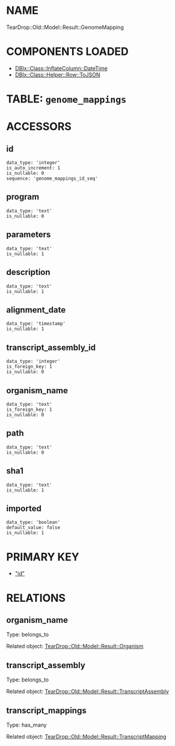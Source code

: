 # NAME

TearDrop::Old::Model::Result::GenomeMapping

# COMPONENTS LOADED

- [DBIx::Class::InflateColumn::DateTime](https://metacpan.org/pod/DBIx::Class::InflateColumn::DateTime)
- [DBIx::Class::Helper::Row::ToJSON](https://metacpan.org/pod/DBIx::Class::Helper::Row::ToJSON)

# TABLE: `genome_mappings`

# ACCESSORS

## id

    data_type: 'integer'
    is_auto_increment: 1
    is_nullable: 0
    sequence: 'genome_mappings_id_seq'

## program

    data_type: 'text'
    is_nullable: 0

## parameters

    data_type: 'text'
    is_nullable: 1

## description

    data_type: 'text'
    is_nullable: 1

## alignment\_date

    data_type: 'timestamp'
    is_nullable: 1

## transcript\_assembly\_id

    data_type: 'integer'
    is_foreign_key: 1
    is_nullable: 0

## organism\_name

    data_type: 'text'
    is_foreign_key: 1
    is_nullable: 0

## path

    data_type: 'text'
    is_nullable: 0

## sha1

    data_type: 'text'
    is_nullable: 1

## imported

    data_type: 'boolean'
    default_value: false
    is_nullable: 1

# PRIMARY KEY

- ["id"](#id)

# RELATIONS

## organism\_name

Type: belongs\_to

Related object: [TearDrop::Old::Model::Result::Organism](https://github.com/h3kker/tearDrop/blob/master/doc/pod/TearDrop/Old/Model/Result/Organism.md)

## transcript\_assembly

Type: belongs\_to

Related object: [TearDrop::Old::Model::Result::TranscriptAssembly](https://github.com/h3kker/tearDrop/blob/master/doc/pod/TearDrop/Old/Model/Result/TranscriptAssembly.md)

## transcript\_mappings

Type: has\_many

Related object: [TearDrop::Old::Model::Result::TranscriptMapping](https://github.com/h3kker/tearDrop/blob/master/doc/pod/TearDrop/Old/Model/Result/TranscriptMapping.md)
